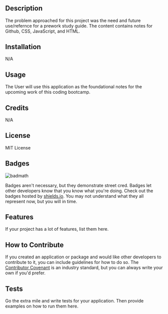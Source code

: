 # 

## Description

The problem approached for this project was the need and future use/refernce for a prework study guide. The content contains notes for Github, CSS, JavaScript, and HTML. 

## Installation

N/A

## Usage

The User will use this application as the foundational notes for the upcoming work of this coding bootcamp.

## Credits

N/A

## License

MIT License

## Badges

![badmath](https://img.shields.io/github/languages/top/nielsenjared/badmath)

Badges aren't necessary, but they demonstrate street cred. Badges let other developers know that you know what you're doing. Check out the badges hosted by [shields.io](https://shields.io/). You may not understand what they all represent now, but you will in time.

## Features

If your project has a lot of features, list them here.

## How to Contribute

If you created an application or package and would like other developers to contribute to it, you can include guidelines for how to do so. The [Contributor Covenant](https://www.contributor-covenant.org/) is an industry standard, but you can always write your own if you'd prefer.

## Tests

Go the extra mile and write tests for your application. Then provide examples on how to run them here.